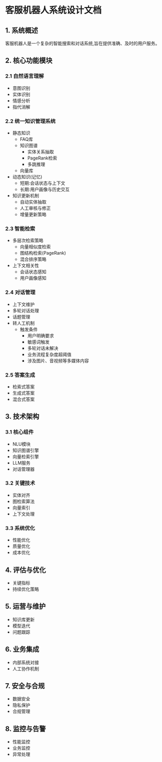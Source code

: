 # 客服机器人系统设计文档

## 1. 系统概述
客服机器人是一个复杂的智能搜索和对话系统,旨在提供准确、及时的用户服务。

## 2. 核心功能模块

### 2.1 自然语言理解
- 意图识别
- 实体识别
- 情感分析
- 指代消解

### 2.2 统一知识管理系统
- 静态知识
  - FAQ库
  - 知识图谱
    - 实体关系抽取
    - PageRank检索
    - 多跳推理
  - 向量库
- 动态知识(记忆)
  - 短期:会话状态与上下文
  - 长期:用户画像与历史交互
- 知识更新机制
  - 自动实体抽取
  - 人工审核与修正
  - 增量更新策略

### 2.3 智能检索
- 多层次检索策略
  - 向量相似度检索
  - 图结构检索(PageRank)
  - 混合排序策略
- 上下文相关性
  - 会话状态感知
  - 用户画像感知

### 2.4 对话管理
- 上下文维护
- 多轮对话处理
- 话题管理
- 转人工机制
  - 触发条件
    - 用户明确要求
    - 敏感词触发
    - 多轮对话未解决
    - 业务流程复杂度超阈值
    - 涉及图片、音视频等多媒体内容

### 2.5 答案生成
- 检索式答案
- 生成式答案
- 混合式答案

## 3. 技术架构

### 3.1 核心组件
- NLU模块
- 知识图谱引擎
- 向量检索引擎
- LLM服务
- 对话管理器

### 3.2 关键技术
- 实体对齐
- 图检索算法
- 向量索引
- 上下文处理

### 3.3 系统优化
- 性能优化
- 质量优化
- 成本优化

## 4. 评估与优化
- 关键指标
- 持续优化策略

## 5. 运营与维护
- 知识库更新
- 模型迭代
- 问题跟踪

## 6. 业务集成
- 内部系统对接
- 人工协作机制

## 7. 安全与合规
- 数据安全
- 隐私保护
- 合规管理

## 8. 监控与告警
- 性能监控
- 业务监控
- 异常处理

